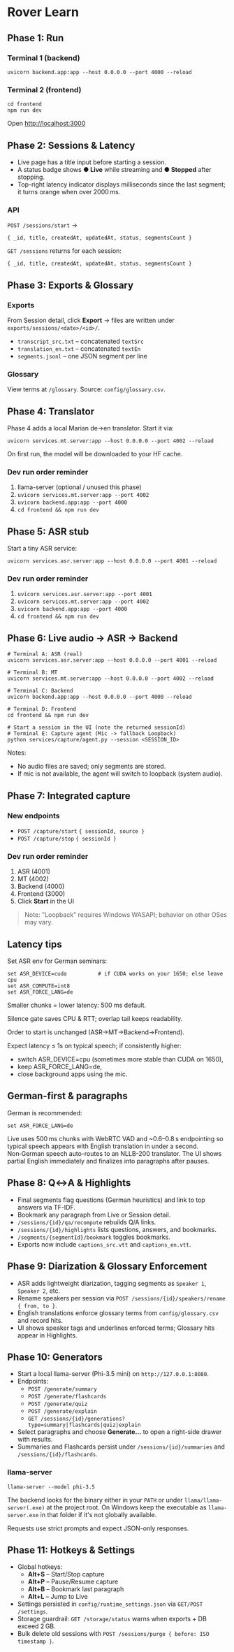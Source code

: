 # Rover Learn

## Phase 1: Run

### Terminal 1 (backend)
```
uvicorn backend.app:app --host 0.0.0.0 --port 4000 --reload
```

### Terminal 2 (frontend)
```
cd frontend
npm run dev
```

Open <http://localhost:3000>

## Phase 2: Sessions & Latency

- Live page has a title input before starting a session.
- A status badge shows **● Live** while streaming and **● Stopped** after stopping.
- Top-right latency indicator displays milliseconds since the last segment; it turns orange when over 2000 ms.

### API

`POST /sessions/start` →
```
{ _id, title, createdAt, updatedAt, status, segmentsCount }
```

`GET /sessions` returns for each session:
```
{ _id, title, createdAt, updatedAt, status, segmentsCount }
```

## Phase 3: Exports & Glossary

### Exports

From Session detail, click **Export** → files are written under
`exports/sessions/<date>/<id>/`.

- `transcript_src.txt` – concatenated `textSrc`
- `translation_en.txt` – concatenated `textEn`
- `segments.jsonl` – one JSON segment per line

### Glossary

View terms at `/glossary`. Source: `config/glossary.csv`.

## Phase 4: Translator

Phase 4 adds a local Marian de→en translator. Start it via:

```
uvicorn services.mt.server:app --host 0.0.0.0 --port 4002 --reload
```

On first run, the model will be downloaded to your HF cache.

### Dev run order reminder

1. llama-server (optional / unused this phase)
2. `uvicorn services.mt.server:app --port 4002`
3. `uvicorn backend.app:app --port 4000`
4. `cd frontend && npm run dev`

## Phase 5: ASR stub

Start a tiny ASR service:

```
uvicorn services.asr.server:app --host 0.0.0.0 --port 4001 --reload
```

### Dev run order reminder

1. `uvicorn services.asr.server:app --port 4001`
2. `uvicorn services.mt.server:app --port 4002`
3. `uvicorn backend.app:app --port 4000`
4. `cd frontend && npm run dev`

## Phase 6: Live audio → ASR → Backend

```
# Terminal A: ASR (real)
uvicorn services.asr.server:app --host 0.0.0.0 --port 4001 --reload

# Terminal B: MT
uvicorn services.mt.server:app --host 0.0.0.0 --port 4002 --reload

# Terminal C: Backend
uvicorn backend.app:app --host 0.0.0.0 --port 4000 --reload

# Terminal D: Frontend
cd frontend && npm run dev

# Start a session in the UI (note the returned sessionId)
# Terminal E: Capture agent (Mic -> fallback Loopback)
python services/capture/agent.py --session <SESSION_ID>
```

Notes:

- No audio files are saved; only segments are stored.
- If mic is not available, the agent will switch to loopback (system audio).

## Phase 7: Integrated capture

### New endpoints

- `POST /capture/start` `{ sessionId, source }`
- `POST /capture/stop` `{ sessionId }`

### Dev run order reminder

1. ASR (4001)
2. MT (4002)
3. Backend (4000)
4. Frontend (3000)
5. Click **Start** in the UI

> Note: "Loopback" requires Windows WASAPI; behavior on other OSes may vary.

## Latency tips

Set ASR env for German seminars:

```
set ASR_DEVICE=cuda          # if CUDA works on your 1650; else leave cpu
set ASR_COMPUTE=int8
set ASR_FORCE_LANG=de
```

Smaller chunks = lower latency: 500 ms default.

Silence gate saves CPU & RTT; overlap tail keeps readability.

Order to start is unchanged (ASR→MT→Backend→Frontend).

Expect latency ≤ 1s on typical speech; if consistently higher:

- switch ASR_DEVICE=cpu (sometimes more stable than CUDA on 1650),
- keep ASR_FORCE_LANG=de,
- close background apps using the mic.

## German-first & paragraphs

German is recommended:

```
set ASR_FORCE_LANG=de
```

Live uses 500 ms chunks with WebRTC VAD and ~0.6–0.8 s endpointing so typical speech appears with English translation in under a second. Non‑German speech auto-routes to an NLLB-200 translator. The UI shows partial English immediately and finalizes into paragraphs after pauses.

## Phase 8: Q↔A & Highlights

- Final segments flag questions (German heuristics) and link to top answers via TF-IDF.
- Bookmark any paragraph from Live or Session detail.
- `/sessions/{id}/qa/recompute` rebuilds Q/A links.
- `/sessions/{id}/highlights` lists questions, answers, and bookmarks.
- `/segments/{segmentId}/bookmark` toggles bookmarks.
- Exports now include `captions_src.vtt` and `captions_en.vtt`.

## Phase 9: Diarization & Glossary Enforcement

- ASR adds lightweight diarization, tagging segments as `Speaker 1`, `Speaker 2`, etc.
- Rename speakers per session via `POST /sessions/{id}/speakers/rename { from, to }`.
- English translations enforce glossary terms from `config/glossary.csv` and record hits.
- UI shows speaker tags and underlines enforced terms; Glossary hits appear in Highlights.

## Phase 10: Generators

- Start a local llama-server (Phi-3.5 mini) on `http://127.0.0.1:8080`.
- Endpoints:
  - `POST /generate/summary`
  - `POST /generate/flashcards`
  - `POST /generate/quiz`
  - `POST /generate/explain`
  - `GET /sessions/{id}/generations?type=summary|flashcards|quiz|explain`
- Select paragraphs and choose **Generate…** to open a right-side drawer with results.
- Summaries and Flashcards persist under `/sessions/{id}/summaries` and `/sessions/{id}/flashcards`.

### llama-server

```
llama-server --model phi-3.5
```

The backend looks for the binary either in your `PATH` or under
`llama/llama-server(.exe)` at the project root. On Windows keep the
executable as `llama-server.exe` in that folder if it's not globally
available.

Requests use strict prompts and expect JSON-only responses.

## Phase 11: Hotkeys & Settings

- Global hotkeys:
  - **Alt+S** – Start/Stop capture
  - **Alt+P** – Pause/Resume capture
  - **Alt+B** – Bookmark last paragraph
  - **Alt+L** – Jump to Live
- Settings persisted in `config/runtime_settings.json` via `GET/POST /settings`.
- Storage guardrail: `GET /storage/status` warns when exports + DB exceed 2 GB.
- Bulk delete old sessions with `POST /sessions/purge { before: ISO timestamp }`.
